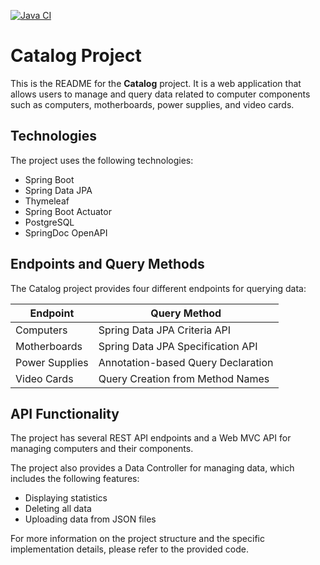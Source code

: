 [![Java CI](https://github.com/opifexM/Catalog/actions/workflows/main.yml/badge.svg)](https://github.com/opifexM/Catalog/actions/workflows/main.yml)

# Catalog Project

This is the README for the **Catalog** project. It is a web application that allows users to manage and query data related to computer components such as computers, motherboards, power supplies, and video cards.

## Technologies

The project uses the following technologies:

-   Spring Boot
-   Spring Data JPA
-   Thymeleaf
-   Spring Boot Actuator
-   PostgreSQL
-   SpringDoc OpenAPI

## Endpoints and Query Methods

The Catalog project provides four different endpoints for querying data:

|  Endpoint| Query Method |
|--|--|
| Computers | Spring Data JPA Criteria API |
| Motherboards | Spring Data JPA Specification API |
| Power Supplies | Annotation-based Query Declaration |
| Video Cards | Query Creation from Method Names |


## API Functionality

The project has several REST API endpoints and a Web MVC API for managing computers and their components.

The project also provides a Data Controller for managing data, which includes the following features:

-   Displaying statistics
-   Deleting all data
-   Uploading data from JSON files

For more information on the project structure and the specific implementation details, please refer to the provided code.